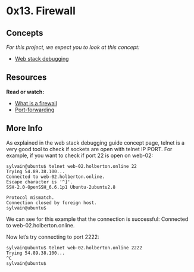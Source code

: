 # 0x13. Firewall

## Concepts
_For this project, we expect you to look at this concept:_

- [Web stack debugging](https://intranet.alxswe.com/concepts/6800)

## Resources
**Read or watch:**

- [What is a firewall](https://intranet.alxswe.com/rltoken/vjB4LyHRdtEImzZcuD89ZQ)
- [Port-forwarding](https://www.arubacloud.com/tutorial/how-to-manage-and-forward-ports-with-ufw-on-ubuntu-18-04.aspx#:~:text=Do%20it%20by%20using%20the%20command%3A%20sudo%20ufw,port%20you%20want%20traffic%20to%20be%20directed%20to.)

## More Info
As explained in the web stack debugging guide concept page, telnet is a very good tool to check if sockets are open with telnet IP PORT. For example, if you want to check if port 22 is open on web-02:

```
sylvain@ubuntu$ telnet web-02.holberton.online 22
Trying 54.89.38.100...
Connected to web-02.holberton.online.
Escape character is '^]'.
SSH-2.0-OpenSSH_6.6.1p1 Ubuntu-2ubuntu2.8

Protocol mismatch.
Connection closed by foreign host.
sylvain@ubuntu$
```

We can see for this example that the connection is successful: Connected to web-02.holberton.online.

Now let’s try connecting to port 2222:

```
sylvain@ubuntu$ telnet web-02.holberton.online 2222
Trying 54.89.38.100...
^C
sylvain@ubuntu$
```
